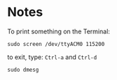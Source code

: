 # Notes

To print something on the Terminal:
```shell
sudo screen /dev/ttyACM0 115200
```
to exit, type: `Ctrl-a` and `Ctrl-d` 

```shell
sudo dmesg
```